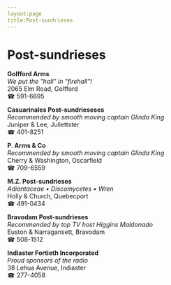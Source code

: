 ```yaml
---
layout:page
title:Post-sundrieses
---
```

# Post-sundrieses

**Golfford Arms**  
_We put the "hall" in "firehall"!_  
2065 Elm Road, Golfford  
☎ 591-6695



**Casuarinales Post-sundrieseses**  
_Recommended by smooth moving captain Glinda King_  
Juniper & Lee, Juliettster  
☎ 401-8251



**P. Arms & Co**  
_Recommended by smooth moving captain Glinda King_  
Cherry & Washington, Oscarfield  
☎ 709-6559



**M.Z. Post-sundrieses**  
_Adiantaceae • Discomycetes • Wren_  
Holly & Church, Quebecport  
☎ 491-0434



**Bravodam Post-sundrieses**  
_Recommended by top TV host Higgins Maldonado_  
Euston & Narragansett, Bravodam  
☎ 508-1512



**Indiaster Fortieth Incorporated**  
_Proud sponsors of the radio_  
38 Lehua Avenue, Indiaster  
☎ 277-4058



